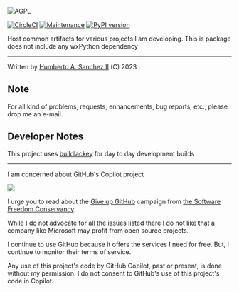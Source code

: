 ![](https://github.com/hasii2011/code-ally-basic/blob/master/developer/agpl-license-web-badge-version-2-256x48.png "AGPL")

[![CircleCI](https://dl.circleci.com/status-badge/img/gh/hasii2011/code-ally-basic/tree/master.svg?style=shield)](https://dl.circleci.com/status-badge/redirect/gh/hasii2011/code-ally-basic/tree/master)
[![Maintenance](https://img.shields.io/badge/Maintained%3F-yes-green.svg)](https://GitHub.com/Naereen/StrapDown.js/graphs/commit-activity)
[![PyPI version](https://badge.fury.io/py/basiccodeally.svg)](https://badge.fury.io/py/basiccodeally)

Host common artifacts for various projects I am developing.  This is package does not include any wxPython dependency

___

Written by <a href="mailto:email@humberto.a.sanchez.ii@gmail.com?subject=Hello Humberto">Humberto A. Sanchez II</a>  (C) 2023

## Note
For all kind of problems, requests, enhancements, bug reports, etc.,
please drop me an e-mail.

## Developer Notes
This project uses [buildlackey](https://github.com/hasii2011/buildlackey) for day to day development builds

---


I am concerned about GitHub's Copilot project

![](https://github.com/hasii2011/code-ally-basic/blob/master/developer/SillyGitHub.png)

I urge you to read about the
[Give up GitHub](https://GiveUpGitHub.org) campaign from
[the Software Freedom Conservancy](https://sfconservancy.org).

While I do not advocate for all the issues listed there I do not like that
a company like Microsoft may profit from open source projects.

I continue to use GitHub because it offers the services I need for free.  But, I continue
to monitor their terms of service.

Any use of this project's code by GitHub Copilot, past or present, is done
without my permission.  I do not consent to GitHub's use of this project's
code in Copilot.
